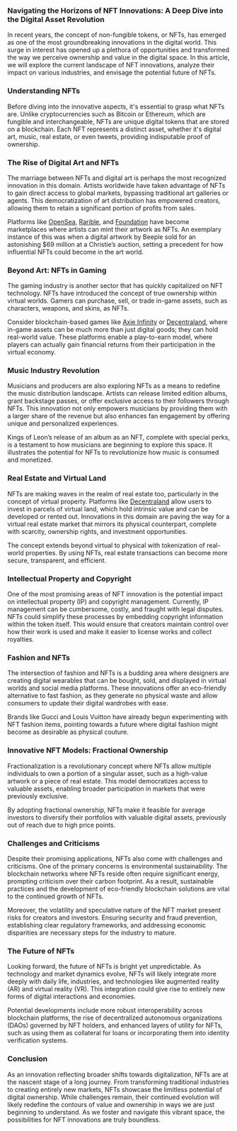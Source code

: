 ### Navigating the Horizons of NFT Innovations: A Deep Dive into the Digital Asset Revolution

In recent years, the concept of non-fungible tokens, or NFTs, has emerged as one of the most groundbreaking innovations in the digital world. This surge in interest has opened up a plethora of opportunities and transformed the way we perceive ownership and value in the digital space. In this article, we will explore the current landscape of NFT innovations, analyze their impact on various industries, and envisage the potential future of NFTs.

### Understanding NFTs

Before diving into the innovative aspects, it's essential to grasp what NFTs are. Unlike cryptocurrencies such as Bitcoin or Ethereum, which are fungible and interchangeable, NFTs are unique digital tokens that are stored on a blockchain. Each NFT represents a distinct asset, whether it's digital art, music, real estate, or even tweets, providing indisputable proof of ownership.

### The Rise of Digital Art and NFTs

The marriage between NFTs and digital art is perhaps the most recognized innovation in this domain. Artists worldwide have taken advantage of NFTs to gain direct access to global markets, bypassing traditional art galleries or agents. This democratization of art distribution has empowered creators, allowing them to retain a significant portion of profits from sales.

Platforms like [OpenSea](https://opensea.io/), [Rarible](https://rarible.com/), and [Foundation](https://foundation.app/) have become marketplaces where artists can mint their artwork as NFTs. An exemplary instance of this was when a digital artwork by Beeple sold for an astonishing $69 million at a Christie’s auction, setting a precedent for how influential NFTs could become in the art world.

### Beyond Art: NFTs in Gaming

The gaming industry is another sector that has quickly capitalized on NFT technology. NFTs have introduced the concept of true ownership within virtual worlds. Gamers can purchase, sell, or trade in-game assets, such as characters, weapons, and skins, as NFTs.

Consider blockchain-based games like [Axie Infinity](https://axieinfinity.com/) or [Decentraland](https://decentraland.org/), where in-game assets can be much more than just digital goods; they can hold real-world value. These platforms enable a play-to-earn model, where players can actually gain financial returns from their participation in the virtual economy.

### Music Industry Revolution

Musicians and producers are also exploring NFTs as a means to redefine the music distribution landscape. Artists can release limited edition albums, grant backstage passes, or offer exclusive access to their followers through NFTs. This innovation not only empowers musicians by providing them with a larger share of the revenue but also enhances fan engagement by offering unique and personalized experiences.

Kings of Leon’s release of an album as an NFT, complete with special perks, is a testament to how musicians are beginning to explore this space. It illustrates the potential for NFTs to revolutionize how music is consumed and monetized.

### Real Estate and Virtual Land

NFTs are making waves in the realm of real estate too, particularly in the concept of virtual property. Platforms like [Decentraland](https://decentraland.org/) allow users to invest in parcels of virtual land, which hold intrinsic value and can be developed or rented out. Innovations in this domain are paving the way for a virtual real estate market that mirrors its physical counterpart, complete with scarcity, ownership rights, and investment opportunities.

The concept extends beyond virtual to physical with tokenization of real-world properties. By using NFTs, real estate transactions can become more secure, transparent, and efficient.

### Intellectual Property and Copyright

One of the most promising areas of NFT innovation is the potential impact on intellectual property (IP) and copyright management. Currently, IP management can be cumbersome, costly, and fraught with legal disputes. NFTs could simplify these processes by embedding copyright information within the token itself. This would ensure that creators maintain control over how their work is used and make it easier to license works and collect royalties.

### Fashion and NFTs

The intersection of fashion and NFTs is a budding area where designers are creating digital wearables that can be bought, sold, and displayed in virtual worlds and social media platforms. These innovations offer an eco-friendly alternative to fast fashion, as they generate no physical waste and allow consumers to update their digital wardrobes with ease.

Brands like Gucci and Louis Vuitton have already begun experimenting with NFT fashion items, pointing towards a future where digital fashion might become as desirable as physical couture.

### Innovative NFT Models: Fractional Ownership

Fractionalization is a revolutionary concept where NFTs allow multiple individuals to own a portion of a singular asset, such as a high-value artwork or a piece of real estate. This model democratizes access to valuable assets, enabling broader participation in markets that were previously exclusive.

By adopting fractional ownership, NFTs make it feasible for average investors to diversify their portfolios with valuable digital assets, previously out of reach due to high price points.

### Challenges and Criticisms

Despite their promising applications, NFTs also come with challenges and criticisms. One of the primary concerns is environmental sustainability. The blockchain networks where NFTs reside often require significant energy, prompting criticism over their carbon footprint. As a result, sustainable practices and the development of eco-friendly blockchain solutions are vital to the continued growth of NFTs.

Moreover, the volatility and speculative nature of the NFT market present risks for creators and investors. Ensuring security and fraud prevention, establishing clear regulatory frameworks, and addressing economic disparities are necessary steps for the industry to mature.

### The Future of NFTs

Looking forward, the future of NFTs is bright yet unpredictable. As technology and market dynamics evolve, NFTs will likely integrate more deeply with daily life, industries, and technologies like augmented reality (AR) and virtual reality (VR). This integration could give rise to entirely new forms of digital interactions and economies.

Potential developments include more robust interoperability across blockchain platforms, the rise of decentralized autonomous organizations (DAOs) governed by NFT holders, and enhanced layers of utility for NFTs, such as using them as collateral for loans or incorporating them into identity verification systems.

### Conclusion

As an innovation reflecting broader shifts towards digitalization, NFTs are at the nascent stage of a long journey. From transforming traditional industries to creating entirely new markets, NFTs showcase the limitless potential of digital ownership. While challenges remain, their continued evolution will likely redefine the contours of value and ownership in ways we are just beginning to understand. As we foster and navigate this vibrant space, the possibilities for NFT innovations are truly boundless.